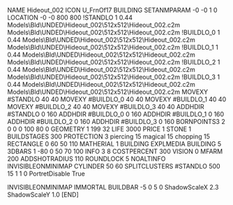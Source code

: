 NAME Hideout_002
ICON U_FrnOf17
BUILDING
SETANMPARAM -0 -0 1 0
LOCATION -0 -0 800 800
!STANDLO      1 0.44 Models\Bld\UNDED\Hideout_002\512x512\Hideout_002.c2m Models\Bld\UNDED\Hideout_002\512x512\Hideout_002.c2m 
!BUILDLO_0    1 0.44 Models\Bld\UNDED\Hideout_002\512x512\Hideout_002.c2m Models\Bld\UNDED\Hideout_002\512x512\Hideout_002.c2m 
!BUILDLO_1    1 0.44 Models\Bld\UNDED\Hideout_002\512x512\Hideout_002.c2m Models\Bld\UNDED\Hideout_002\512x512\Hideout_002.c2m 
!BUILDLO_2    1 0.44 Models\Bld\UNDED\Hideout_002\512x512\Hideout_002.c2m Models\Bld\UNDED\Hideout_002\512x512\Hideout_002.c2m 
!BUILDLO_3    1 0.44 Models\Bld\UNDED\Hideout_002\512x512\Hideout_002.c2m Models\Bld\UNDED\Hideout_002\512x512\Hideout_002.c2m 
MOVEXY #STANDLO   40 40
MOVEXY #BUILDLO_0 40 40
MOVEXY #BUILDLO_1 40 40
MOVEXY #BUILDLO_2 40 40
MOVEXY #BUILDLO_3 40 40
ADDHDIR #STANDLO 0 160
ADDHDIR #BUILDLO_0 0 160
ADDHDIR #BUILDLO_1 0 160
ADDHDIR #BUILDLO_2 0 160
ADDHDIR #BUILDLO_3 0 160
BORNPOINTS3 2 0 0 0 100 80 0
GEOMETRY 1 199 32
LIFE     3000
PRICE 1 STONE 1
BUILDSTAGES 300
PROTECTION 3 piercing 15 magical 15 chopping 15
RECTANGLE    0 60 50 110
MATHERIAL 1 BUILDING
EXPLMEDIA BUILDING 5
3DBARS 1 -80 0 50 70 100
INFO 3 8
COSTPERCENT 300
VISION 0
MFARM 200
ADDSHOTRADIUS 110
ROUNDLOCK 5
NOALTINFO
INVISIBLEONMINIMAP
CYLINDER 50 60
SPLITCLUSTERS #STANDLO 500 15 1 1 0
PortretDisable True

INVISIBLEONMINIMAP
IMMORTAL
BUILDBAR -5 0 5 0
ShadowScaleX 2.3
ShadowScaleY 1.0
[END]

